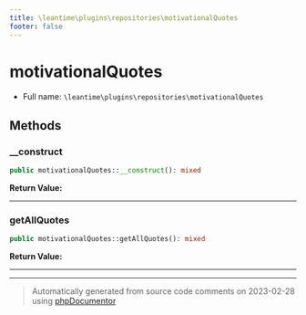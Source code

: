 ```yaml
---
title: \leantime\plugins\repositories\motivationalQuotes
footer: false
---
```


# motivationalQuotes





* Full name: `\leantime\plugins\repositories\motivationalQuotes`



## Methods

### __construct



```php
public motivationalQuotes::__construct(): mixed
```









**Return Value:**





---
### getAllQuotes



```php
public motivationalQuotes::getAllQuotes(): mixed
```









**Return Value:**





---


---
> Automatically generated from source code comments on 2023-02-28 using [phpDocumentor](http://www.phpdoc.org/)
